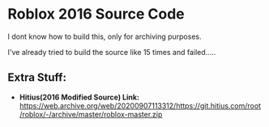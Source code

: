 # Roblox 2016 Source Code
I dont know how to build this, only for archiving purposes.

I've already tried to build the source like 15 times and failed.....

## Extra Stuff:
- **Hitius(2016 Modified Source) Link:**  https://web.archive.org/web/20200907113312/https://git.hitius.com/root/roblox/-/archive/master/roblox-master.zip
